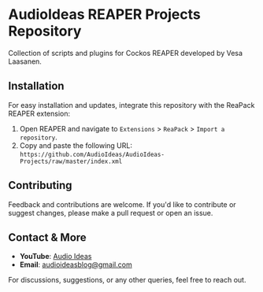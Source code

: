 # AudioIdeas REAPER Projects Repository

Collection of scripts and plugins for Cockos REAPER developed by Vesa Laasanen.

## Installation
For easy installation and updates, integrate this repository with the ReaPack REAPER extension:

1. Open REAPER and navigate to `Extensions` > `ReaPack` > `Import a repository`.
2. Copy and paste the following URL: `https://github.com/AudioIdeas/AudioIdeas-Projects/raw/master/index.xml`

## Contributing
Feedback and contributions are welcome. If you'd like to contribute or suggest changes, please make a pull request or open an issue.

## Contact & More
- **YouTube**: [Audio Ideas](https://www.youtube.com/@audioideas)
- **Email**: [audioideasblog@gmail.com](mailto:audioideasblog@gmail.com)

For discussions, suggestions, or any other queries, feel free to reach out.
